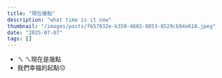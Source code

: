 ```yaml
---
title: "現在幾點"
description: "what time is it now"
thumbnail: "/images/posts/f657032e-b359-4602-8053-8529cb94e618.jpeg"
date: "2025-07-07"
tags: []
---
```

- ㄟ ㄟ現在是幾點
- 我們幸福的起點😔
